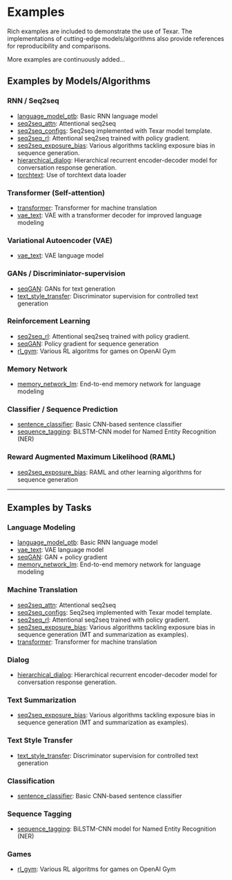 # Examples #

Rich examples are included to demonstrate the use of Texar. The implementations of cutting-edge models/algorithms also provide references for reproducibility and comparisons. 

More examples are continuously added...

## Examples by Models/Algorithms ##

### RNN / Seq2seq ###

* [language_model_ptb](./language_model_ptb): Basic RNN language model
* [seq2seq_attn](./seq2seq_attn): Attentional seq2seq
* [seq2seq_configs](./seq2seq_configs): Seq2seq implemented with Texar model template.
* [seq2seq_rl](./seq2seq_rl): Attentional seq2seq trained with policy gradient.
* [seq2seq_exposure_bias](./seq2seq_exposure_bias): Various algorithms tackling exposure bias in sequence generation.
* [hierarchical_dialog](./hierarchical_dialog): Hierarchical recurrent encoder-decoder model for conversation response generation.
* [torchtext](./torchtext): Use of torchtext data loader

### Transformer (Self-attention) ###

* [transformer](./transformer): Transformer for machine translation
* [vae_text](./vae_text): VAE with a transformer decoder for improved language modeling 

### Variational Autoencoder (VAE) ###

* [vae_text](./vae_text): VAE language model

### GANs / Discriminiator-supervision ###

* [seqGAN](./seqgan): GANs for text generation
* [text_style_transfer](./text_style_transfer): Discriminator supervision for controlled text generation

### Reinforcement Learning ###

* [seq2seq_rl](./seq2seq_rl): Attentional seq2seq trained with policy gradient.
* [seqGAN](./seqgan): Policy gradient for sequence generation
* [rl_gym](./rl_gym): Various RL algoritms for games on OpenAI Gym

### Memory Network ###

* [memory_network_lm](./memory_network_lm): End-to-end memory network for language modeling

### Classifier / Sequence Prediction ###  

* [sentence_classifier](./sentence_classifier): Basic CNN-based sentence classifier
* [sequence_tagging](./sequence_tagging): BiLSTM-CNN model for Named Entity Recognition (NER)

### Reward Augmented Maximum Likelihood (RAML) ###

* [seq2seq_exposure_bias](./seq2seq_exposure_bias): RAML and other learning algorithms for sequence generation 

---

## Examples by Tasks

### Language Modeling ###

* [language_model_ptb](./language_model_ptb): Basic RNN language model
* [vae_text](./vae_text): VAE language model
* [seqGAN](./seqgan): GAN + policy gradient
* [memory_network_lm](./memory_network_lm): End-to-end memory network for language modeling

### Machine Translation ###

* [seq2seq_attn](./seq2seq_attn): Attentional seq2seq
* [seq2seq_configs](./seq2seq_configs): Seq2seq implemented with Texar model template.
* [seq2seq_rl](./seq2seq_rl): Attentional seq2seq trained with policy gradient.
* [seq2seq_exposure_bias](./seq2seq_exposure_bias): Various algorithms tackling exposure bias in sequence generation (MT and summarization as examples).
* [transformer](./transformer): Transformer for machine translation

### Dialog ###

* [hierarchical_dialog](./hierarchical_dialog): Hierarchical recurrent encoder-decoder model for conversation response generation.


### Text Summarization ###

* [seq2seq_exposure_bias](./seq2seq_exposure_bias): Various algorithms tackling exposure bias in sequence generation (MT and summarization as examples).

### Text Style Transfer ###

* [text_style_transfer](./text_style_transfer): Discriminator supervision for controlled text generation

### Classification ###

* [sentence_classifier](./sentence_classifier): Basic CNN-based sentence classifier

### Sequence Tagging ###

* [sequence_tagging](./sequence_tagging): BiLSTM-CNN model for Named Entity Recognition (NER)

### Games ###

* [rl_gym](./rl_gym): Various RL algoritms for games on OpenAI Gym

